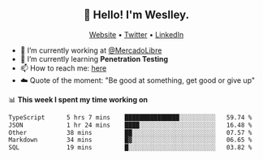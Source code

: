 <h2 align="center">👋 Hello! I'm Weslley.</h2>
<p align="center">
  <a href="http://weslleyneri.com.br">Website</a> •
  <a href="https://twitter.com/Weslley_Neri">Twitter</a> •
  <a href="https://www.linkedin.com/in/weslley-neri-3658908b">LinkedIn</a>
</p>


- 🔭 I’m currently working at [@MercadoLibre](https://github.com/mercadolibre)
- 🌱 I’m currently learning **Penetration Testing**
- 📫 How to reach me: [here](mailto:weslley39@gmail.com)
- ☁️ Quote of the moment: "Be good at something, get good or give up"

📊 **This week I spent my time working on**
<!--START_SECTION:waka-->

```txt
TypeScript      5 hrs 7 mins    ███████████████░░░░░░░░░░   59.74 %
JSON            1 hr 24 mins    ████░░░░░░░░░░░░░░░░░░░░░   16.48 %
Other           38 mins         ██░░░░░░░░░░░░░░░░░░░░░░░   07.57 %
Markdown        34 mins         █▓░░░░░░░░░░░░░░░░░░░░░░░   06.65 %
SQL             19 mins         █░░░░░░░░░░░░░░░░░░░░░░░░   03.82 %
```

<!--END_SECTION:waka-->

<!-- Inspired by https://github.com/gruselhaus/gruselhaus -->